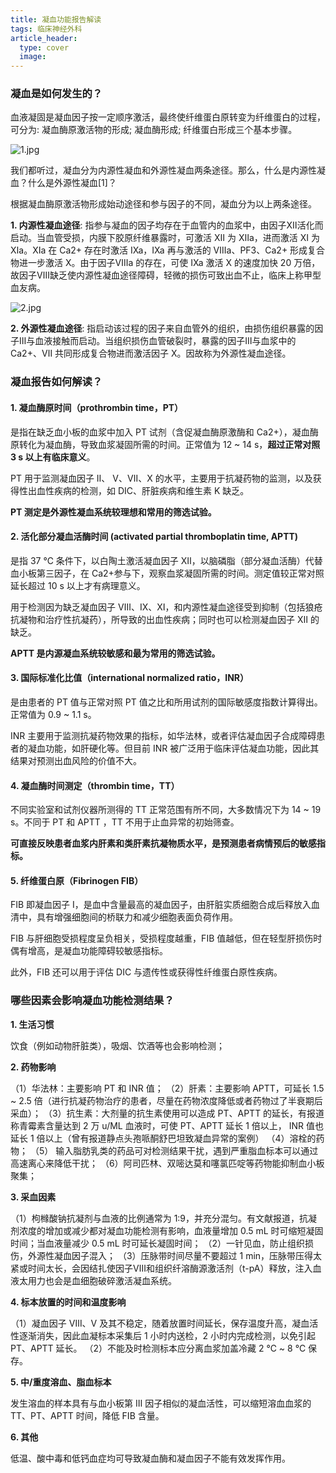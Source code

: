 ```yaml
---
title: 凝血功能报告解读
tags: 临床神经外科
article_header:
  type: cover
  image:
---
```


### 凝血是如何发生的？

血液凝固是凝血因子按一定顺序激活，最终使纤维蛋白原转变为纤维蛋白的过程，可分为: 凝血酶原激活物的形成; 凝血酶形成; 纤维蛋白形成三个基本步骤。

<!--more-->

![1.jpg](https://s1.imagehub.cc/images/2021/11/14/1.jpg)

我们都听过，凝血分为内源性凝血和外源性凝血两条途径。那么，什么是内源性凝血？什么是外源性凝血[1]？

根据凝血酶原激活物形成始动途径和参与因子的不同，凝血分为以上两条途径。

**1. 内源性凝血途径**: 指参与凝血的因子均存在于血管内的血浆中，由因子Ⅻ活化而启动。当血管受损，内膜下胶原纤维暴露时，可激活 Ⅻ 为 Ⅻa，进而激活 Ⅺ 为 Ⅺa。Ⅺa 在 Ca2+ 存在时激活 Ⅸa，Ⅸa 再与激活的 Ⅷa、PF3、Ca2+ 形成复合物进一步激活 X。由于因子Ⅷa 的存在，可使 Ⅸa 激活 Ⅹ 的速度加快 20 万倍，故因子Ⅷ缺乏使内源性凝血途径障碍，轻微的损伤可致出血不止，临床上称甲型血友病。

![2.jpg](https://s1.imagehub.cc/images/2021/11/14/2.jpg)

**2. 外源性凝血途径**: 指启动该过程的因子来自血管外的组织，由损伤组织暴露的因子Ⅲ与血液接触而启动。当组织损伤血管破裂时，暴露的因子Ⅲ与血浆中的 Ca2+、Ⅶ 共同形成复合物进而激活因子 Ⅹ。因故称为外源性凝血途径。

### 凝血报告如何解读？

#### 1. 凝血酶原时间（prothrombin time，PT）

是指在缺乏血小板的血浆中加入 PT 试剂（含促凝血酶原激酶和 Ca2+），凝血酶原转化为凝血酶，导致血浆凝固所需的时间。正常值为 12 ~ 14 s，__超过正常对照 3 s 以上有临床意义__。

PT 用于监测凝血因子 Ⅱ、 Ⅴ、Ⅶ、Ⅹ 的水平，主要用于抗凝药物的监测，以及获得性出血性疾病的检测，如 DIC、肝脏疾病和维生素 K 缺乏。

**PT 测定是外源性凝血系统较理想和常用的筛选试验。**

#### 2. 活化部分凝血活酶时间 (activated partial thromboplatin time, APTT) 

是指 37 ℃ 条件下，以白陶土激活凝血因子 Ⅻ，以脑磷脂（部分凝血活酶）代替血小板第三因子，在 Ca2+参与下，观察血浆凝固所需的时间。测定值较正常对照延长超过 10 s 以上才有病理意义。

用于检测因为缺乏凝血因子 Ⅷ、Ⅸ、Ⅺ，和内源性凝血途径受到抑制（包括狼疮抗凝物和治疗性抗凝药），所导致的出血性疾病；同时也可以检测凝血因子 Ⅻ 的缺乏。

**APTT 是内源凝血系统较敏感和最为常用的筛选试验。**

#### 3. 国际标准化比值（international normalized ratio，INR）

是由患者的 PT 值与正常对照 PT 值之比和所用试剂的国际敏感度指数计算得出。正常值为 0.9 ~ 1.1 s。

INR 主要用于监测抗凝药物效果的指标，如华法林，或者评估凝血因子合成障碍患者的凝血功能，如肝硬化等。但目前 INR 被广泛用于临床评估凝血功能，因此其结果对预测出血风险的价值不大。

#### 4. 凝血酶时间测定（thrombin time，TT）

不同实验室和试剂仪器所测得的 TT 正常范围有所不同，大多数情况下为 14 ~ 19 s。不同于 PT 和 APTT ，TT 不用于止血异常的初始筛查。

**可直接反映患者血浆内肝素和类肝素抗凝物质水平，是预测患者病情预后的敏感指标。**

#### 5. 纤维蛋白原（Fibrinogen FIB）

FIB 即凝血因子 I，是血中含量最高的凝血因子，由肝脏实质细胞合成后释放入血清中，具有增强细胞间的桥联力和减少细胞表面负荷作用。

FIB 与肝细胞受损程度呈负相关，受损程度越重，FIB 值越低，但在轻型肝损伤时偶有增高，是凝血功能障碍较敏感指标。

此外，FIB 还可以用于评估 DIC 与遗传性或获得性纤维蛋白原性疾病。

### 哪些因素会影响凝血功能检测结果？

**1. 生活习惯**

饮食（例如动物肝脏类），吸烟、饮酒等也会影响检测；

**2. 药物影响**

（1）华法林：主要影响 PT 和 INR 值；
（2）肝素：主要影响 APTT，可延长 1.5 ~ 2.5 倍（进行抗凝药物治疗的患者，尽量在药物浓度降低或者药物过了半衰期后采血）；
（3）抗生素：大剂量的抗生素使用可以造成 PT、APTT 的延长，有报道称青霉素含量达到 2 万 u/ML 血液时，可使 PT、APTT 延长 1 倍以上， INR 值也延长 1 倍以上（曾有报道静点头孢哌酮舒巴坦致凝血异常的案例）
（4）溶栓的药物；
（5） 输入脂肪乳类的药品可对检测结果干扰，遇到严重脂血标本可以通过高速离心来降低干扰；
（6）阿司匹林、双嘧达莫和噻氯匹啶等药物能抑制血小板聚集；

**3. 采血因素**

（1）枸橼酸钠抗凝剂与血液的比例通常为 1:9，并充分混匀。有文献报道，抗凝剂浓度的增加或减少都对凝血功能检测有影响，血液量增加 0.5 mL 时可缩短凝固时间；当血液量减少 0.5 mL 时可延长凝固时间；
（2）一针见血，防止组织损伤，外源性凝血因子混入；
（3）压脉带时间尽量不要超过 1 min，压脉带压得太紧或时间太长，会因结扎使因子Ⅷ和组织纤溶酶源激活剂（t-pA）释放，注入血液太用力也会是血细胞破碎激活凝血系统。

**4. 标本放置的时间和温度影响**

（1）凝血因子 Ⅷ、Ⅴ 及其不稳定，随着放置时间延长，保存温度升高，凝血活性逐渐消失，因此血凝标本采集后 1 小时内送检，2 小时内完成检测，以免引起 PT、APTT 延长。
（2）不能及时检测标本应分离血浆加盖冷藏 2 ℃ ~ 8 ℃ 保存。

**5. 中/重度溶血、脂血标本**

发生溶血的样本具有与血小板第 Ⅲ 因子相似的凝血活性，可以缩短溶血血浆的 TT、PT、APTT 时间，降低 FIB 含量。

**6. 其他**

低温、酸中毒和低钙血症均可导致凝血酶和凝血因子不能有效发挥作用。

